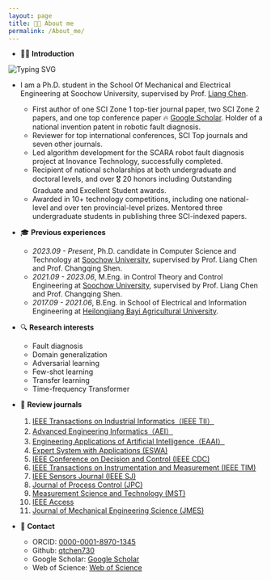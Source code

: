 ```yaml
---
layout: page
title: 👨‍🎓 About me
permalink: /About_me/
---
```

- 👨‍🎓 **Introduction**

![Typing SVG](https://readme-typing-svg.demolab.com?lines=你好，欢迎来到我的主页;我是一名在读博士生。)

- I am a Ph.D. student in the School Of Mechanical and Electrical Engineering at Soochow University, supervised by Prof. [Liang Chen](https://jdxy.suda.edu.cn/).
  - First author of one SCI Zone 1 top-tier journal paper, two SCI Zone 2 papers, and one top conference paper 🔥 [Google Scholar](https://scholar.google.com/citations?user=Ag4Bcb6bUv4C). Holder of a national invention patent in robotic fault diagnosis.
  - Reviewer for top international conferences, SCI Top journals and seven other journals.
  - Led algorithm development for the SCARA robot fault diagnosis project at Inovance Technology, successfully completed.
  - Recipient of national scholarships at both undergraduate and doctoral levels, and over 🎖 20 honors including Outstanding Graduate and Excellent Student awards.
  - Awarded in 10+ technology competitions, including one national-level and over ten provincial-level prizes. Mentored three undergraduate students in publishing three SCI-indexed papers.
  
- 🎓 **Previous experiences**
  - *2023.09 - Present*, Ph.D. candidate in Computer Science and Technology at [Soochow University](https://www.suda.edu.cn/), supervised by Prof. Liang Chen and Prof. Changqing Shen.
  - *2021.09 - 2023.06*, M.Eng. in Control Theory and Control Engineering at [Soochow University](https://www.suda.edu.cn/), supervised by Prof. Liang Chen and Prof. Changqing Shen.
  - *2017.09 - 2021.06*, B.Eng. in School of Electrical and Information Engineering at [Heilongjiang Bayi Agricultural University](https://www.byau.edu.cn/).

- 🔍 **Research interests**
  - Fault diagnosis
  - Domain generalization
  - Adversarial learning
  - Few-shot learning
  - Transfer learning
  - Time-frequency Transformer
  
- 📖 **Review journals**
  1. [IEEE Transactions on Industrial Informatics（IEEE TII）](https://mc.manuscriptcentral.com/tii)
  2. [Advanced Engineering Informatics（AEI）](https://www2.cloud.editorialmanager.com/advei/default2.aspx)
  3. [Engineering Applications of Artificial Intelligence（EAAI）](https://www.sciencedirect.com/journal/engineering-applications-of-artificial-intelligence)
  4. [Expert System with Applications (ESWA)](https://www.editorialmanager.com/eswa/default2.aspx)
  5. [IEEE Conference on Decision and Control (IEEE CDC)](https://css.paperplaza.net/conferences/scripts/start.pl)
  6. [IEEE Transactions on Instrumentation and Measurement (IEEE TIM)](https://www2.cloud.editorialmanager.com/tim/default2.aspx)
  7. [IEEE Sensors Journal (IEEE SJ)](https://mc.manuscriptcentral.com/sensors)
  8. [Journal of Process Control (JPC)](https://www.editorialmanager.com/jprocont/default2.aspx)
  9. [Measurement Science and Technology (MST)](https://mc04.manuscriptcentral.com/mst-iop)
  10. [IEEE Access](https://mc.manuscriptcentral.com/ieee-access)
  11. [Journal of Mechanical Engineering Science (JMES)](https://mc.manuscriptcentral.com/jmes)
- 📧 **Contact**
  - ORCID: [0000-0001-8970-1345](https://orcid.org/0000-0001-8970-1345)
  - Github: [qtchen730](https://github.com/qtchen730)
  - Google Scholar: [Google Scholar](https://scholar.google.com/citations?user=Ag4Bcb6bUv4C)
  - Web of Science: [Web of Science](https://webofscience.clarivate.cn/wos/author/record/IVH-2322-2023)


